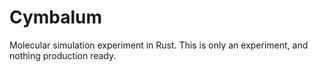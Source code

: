 # Cymbalum

Molecular simulation experiment in Rust. This is only an experiment, and nothing production ready.